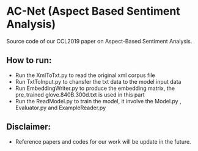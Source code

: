 # AC-Net (Aspect Based Sentiment Analysis)
Source code of our CCL2019 paper on Aspect-Based Sentiment Analysis.

## How to run:
* Run the XmlToTxt.py to read the original xml corpus file
* Run TxtToInput.py to chansfer the txt data to the model input data
* Run EmbeddingWriter.py to produce the embedding matrix, the pre_trained glove.840B.300d.txt is used in this part
* Run the ReadModel.py to train the model, it involve the Model.py , Evaluator.py and ExampleReader.py

## Disclaimer:
* Reference papers and codes for our work will be update in the future. 
